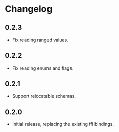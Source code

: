 # Changelog

## 0.2.3

* Fix reading ranged values.

## 0.2.2

* Fix reading enums and flags.

## 0.2.1

* Support relocatable schemas.

## 0.2.0

* Initial release, replacing the existing ffi bindings.

